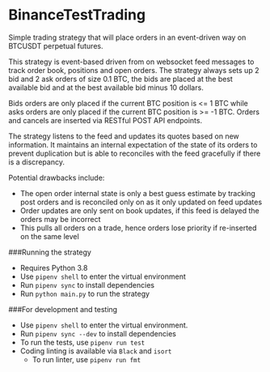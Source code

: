 # BinanceTestTrading
Simple trading strategy that will place orders in an event-driven way on BTCUSDT perpetual futures.

This strategy is event-based driven from on websocket feed messages to track order book, positions and open orders.
The strategy always sets up 2 bid and 2 ask orders of size 0.1 BTC, the bids are placed at the best available bid and at the best available bid minus 10 dollars.  

Bids orders are only placed if the current BTC position is <= 1 BTC while asks orders are only placed if the current BTC position is >= -1 BTC. Orders and cancels are inserted via RESTful POST API endpoints.

The strategy listens to the feed and updates its quotes based on new information. It maintains an internal expectation of the state of its orders to prevent duplication but is able to reconciles with the feed gracefully if there is a discrepancy.

Potential drawbacks include:
- The open order internal state is only a best guess estimate by tracking post orders and is reconciled only on as it only updated on feed updates
- Order updates are only sent on book updates, if this feed is delayed the orders may be incorrect
- This pulls all orders on a trade, hence orders lose priority if re-inserted on the same level

###Running the strategy
- Requires Python 3.8
- Use `pipenv shell` to enter the virtual environment
- Run `pipenv sync` to install dependencies
- Run `python main.py` to run the strategy


###For development and testing
- Use `pipenv shell` to enter the virtual environment.
- Run `pipenv sync --dev` to install dependencies
- To run the tests, use `pipenv run test`
- Coding linting is available via `Black` and `isort`
  - To run linter, use `pipenv run fmt`